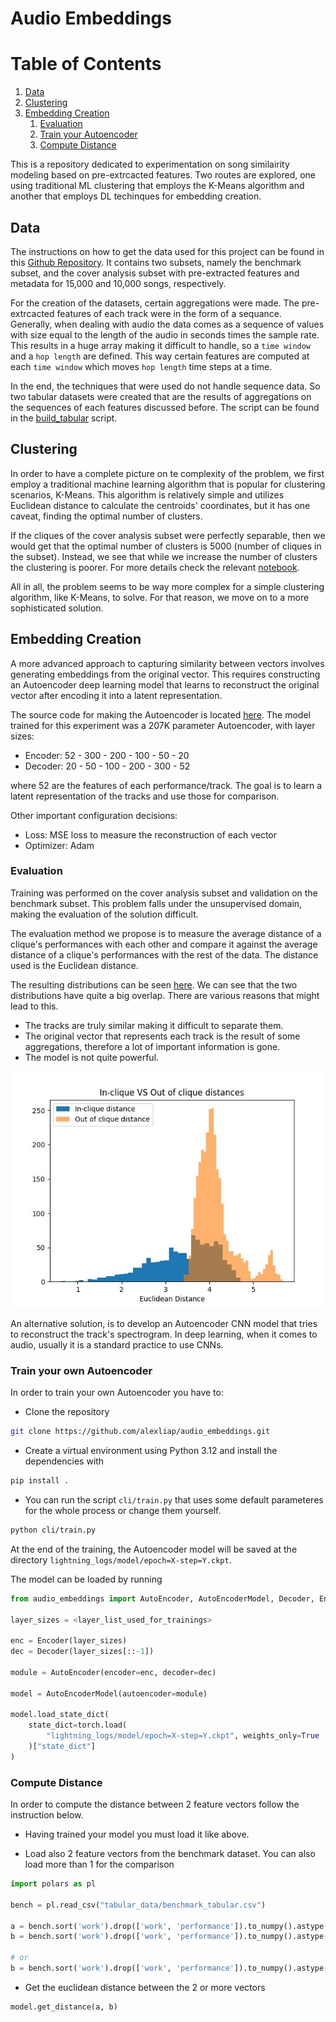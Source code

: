 # Audio Embeddings

# Table of Contents
1. [Data](#data)
2. [Clustering](#clustering)
3. [Embedding Creation](#embedding-creation)
    1. [Evaluation](#evaluation)
    2. [Train your Autoencoder](#train-your-own-autoencoder)
    3. [Compute Distance](#compute-distance)

This is a repository dedicated to experimentation on song similairity modeling based on pre-extrcacted features. Two routes are explored, one using traditional ML clustering that employs the K-Means algorithm and another that employs DL techinques for embedding creation.

## Data

The instructions on how to get the data used for this project can be found in this [Github Repository](https://github.com/MTG/da-tacos). It contains two subsets, namely the benchmark subset, and the cover analysis subset with pre-extracted features and metadata for 15,000 and 10,000 songs, respectively.

For the creation of the datasets, certain aggregations were made. The pre-extrcacted features of each track were in the form of a sequance. Generally, when dealing with audio the data comes as a sequence of values with size equal to the length of the audio in seconds times the sample rate. This results in a huge array making it difficult to handle, so a `time window` and a `hop length` are defined. This way certain features are computed at each `time window` which moves `hop length` time steps at a time.

In the end, the techniques that were used do not handle sequence data. So two tabular datasets were created that are the results of aggregations on the sequences of each features discussed before. The script can be found in the [build_tabular](https://github.com/alexliap/audio_embeddings/blob/master/cli/build_tabular.py) script.

## Clustering

In order to have a complete picture on te complexity of the problem, we first employ a traditional machine learning algorithm that is popular for clustering scenarios, K-Means. This algorithm is relatively simple and utilizes Euclidean distance to calculate the centroids' coordinates, but it has one caveat, finding the optimal number of clusters.

If the cliques of the cover analysis subset were perfectly separable, then we would get that the optimal number of clusters is 5000 (number of cliques in the subset). Instead, we see that while we increase the number of clusters the clustering is poorer. For more details check the relevant [notebook](https://github.com/alexliap/audio_embeddings/blob/master/ml_clustering.ipynb).

All in all, the problem seems to be way more complex for a simple clustering algorithm, like K-Means, to solve. For that reason, we move on to a more sophisticated solution.

## Embedding Creation

A more advanced approach to capturing similarity between vectors involves generating embeddings from the original vector. This requires constructing an Autoencoder deep learning model that learns to reconstruct the original vector after encoding it into a latent representation.

The source code for making the Autoencoder is located [here](https://github.com/alexliap/audio_embeddings/tree/master/src/audio_embeddings). The model trained for this experiment was a 207K parameter Autoencoder, with layer sizes:

- Encoder: 52 - 300 - 200 - 100 - 50 - 20
- Decoder: 20 - 50 - 100 - 200 - 300 - 52

where 52 are the features of each performance/track. The goal is to learn a latent representation of the tracks and use those for comparison.

Other important configuration decisions:

- Loss: MSE loss to measure the reconstruction of each vector
- Optimizer: Adam

### Evaluation

Training was performed on the cover analysis subset and validation on the benchmark subset. This problem falls under the unsupervised domain, making the evaluation of the solution difficult.

The evaluation method we propose is to measure the average distance of a clique's performances with each other and compare it against the average distance of a clique's performances with the rest of the data. The distance used is the Euclidean distance.

The resulting distributions can be seen [here](https://github.com/alexliap/audio_embeddings/blob/master/pics/in_clique_vs_out_clique_dists.jpeg). We can see that the two distributions have quite a big overlap. There are various reasons that might lead to this.

- The tracks are truly similar making it difficult to separate them.
- The original vector that represents each track is the result of some aggregations, therefore a lot of important information is gone.
- The model is not quite powerful.

![in_clique_vs_out_clique_dists](https://github.com/alexliap/audio_embeddings/blob/master/pics/in_clique_vs_out_clique_dists.jpeg)

An alternative solution, is to develop an Autoencoder CNN model that tries to reconstruct the track's spectrogram. In deep learning, when it comes to audio, usually it is a standard practice to use CNNs.

### Train your own Autoencoder

In order to train your own Autoencoder you have to:

- Clone the repository

```bash
git clone https://github.com/alexliap/audio_embeddings.git
```

- Create a virtual environment using Python 3.12 and install the dependencies with

```bash
pip install .
```

- You can run the script `cli/train.py` that uses some default parameteres for the whole process or change them yourself.

```bash
python cli/train.py
```

At the end of the training, the Autoencoder model will be saved at the directory `lightning_logs/model/epoch=X-step=Y.ckpt`.

The model can be loaded by running

```python
from audio_embeddings import AutoEncoder, AutoEncoderModel, Decoder, Encoder

layer_sizes = <layer_list_used_for_trainings>

enc = Encoder(layer_sizes)
dec = Decoder(layer_sizes[::-1])

module = AutoEncoder(encoder=enc, decoder=dec)

model = AutoEncoderModel(autoencoder=module)

model.load_state_dict(
    state_dict=torch.load(
        "lightning_logs/model/epoch=X-step=Y.ckpt", weights_only=True
    )["state_dict"]
)
```

### Compute Distance

In order to compute the distance between 2 feature vectors follow the instruction below.

- Having trained your model you must load it like above.

- Load also 2 feature vectors from the benchmark dataset. You can also load more than 1 for the comparison

```python
import polars as pl

bench = pl.read_csv("tabular_data/benchmark_tabular.csv")

a = bench.sort('work').drop(['work', 'performance']).to_numpy().astype(np.float32)[1, :].reshape(1, -1)
b = bench.sort('work').drop(['work', 'performance']).to_numpy().astype(np.float32)[400, :].reshape(1, -1)

# or
b = bench.sort('work').drop(['work', 'performance']).to_numpy().astype(np.float32)[400:800, :]
```

- Get the euclidean distance between the 2 or more vectors

```python
model.get_distance(a, b)
```
